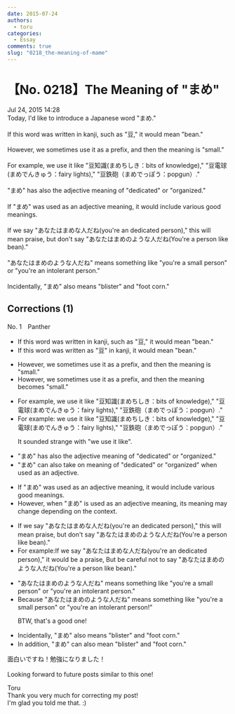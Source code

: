 ```yaml
---
date: 2015-07-24
authors:
  - toru
categories:
  - Essay
comments: true
slug: "0218_the-meaning-of-mame"
---
```


# 【No. 0218】The Meaning of "まめ"
<div class="date">Jul 24, 2015 14:28</div>
<div id="post"><div id="body_show_ori">
Today, I'd like to introduce a Japanese word "まめ."<br/><br/>If this word was written in kanji, such as "豆," it would mean "bean."<br/><br/>However, we sometimes use it as a prefix, and then the meaning is "small."<br/><br/>For example, we use it like "豆知識(まめちしき：bits of knowledge)," "豆電球(まめでんきゅう：fairy lights)," "豆鉄砲（まめでっぽう：popgun）."<br/><br/>"まめ" has also the adjective meaning of "dedicated" or "organized."<br/><br/>If "まめ" was used as an adjective meaning, it would include various good meanings.<br/><br/>If we say "あなたはまめな人だね(you're an dedicated person)," this will mean praise, but don't say "あなたはまめのような人だね(You're a person like bean)."<br/><br/>"あなたはまめのような人だね" means something like "you're a small person" or "you're an intolerant person."<br/><br/>Incidentally, "まめ" also means "blister" and "foot corn."
</div></div>

<!-- more -->


## Corrections (1)
<div id="block"><div class="first_name"> No. 1　<span class="just_name">Panther</span></div><div id="block2">
<ul class="correction_field">
<li class="incorrect">If this word was written in kanji, such as "豆," it would mean "bean."</li>
<li class="corrected correct">
If this word was written<span class="f_blue"> as "豆" in kanji</span>, it would mean "bean."
</li>
</ul>
<ul class="correction_field">
<li class="incorrect">However, we sometimes use it as a prefix, and then the meaning is "small."</li>
<li class="corrected correct">
However, we sometimes use it as a prefix, <span class="sline">and </span>then the meaning <span class="f_blue">becomes</span> "small."
</li>
</ul>
<ul class="correction_field">
<li class="incorrect">For example, we use it like "豆知識(まめちしき：bits of knowledge)," "豆電球(まめでんきゅう：fairy lights)," "豆鉄砲（まめでっぽう：popgun）."</li>
<li class="corrected correct">
For example<span class="f_blue">:</span> <span class="sline">we use it like</span> "豆知識(まめちしき：bits of knowledge)," "豆電球(まめでんきゅう：fairy lights)," "豆鉄砲（まめでっぽう：popgun）."
<p class="correction_comment">It sounded strange with "we use it like".</p>
</li>
</ul>
<ul class="correction_field">
<li class="incorrect">"まめ" has also the adjective meaning of "dedicated" or "organized."</li>
<li class="corrected correct">
"まめ" <span class="f_blue">can </span>also <span class="f_blue">take on</span> meaning of "dedicated" or "organized" <span class="f_blue">when used as an adjective.</span>
</li>
</ul>
<ul class="correction_field">
<li class="incorrect">If "まめ" was used as an adjective meaning, it would include various good meanings.</li>
<li class="corrected correct">
<span class="f_blue">However, when </span>"まめ" <span class="f_blue">is </span>used as an adjective <span class="sline">meaning</span>, <span class="f_blue">its meaning may change depending on the context.</span>
</li>
</ul>
<ul class="correction_field">
<li class="incorrect">If we say "あなたはまめな人だね(you're an dedicated person)," this will mean praise, but don't say "あなたはまめのような人だね(You're a person like bean)."</li>
<li class="corrected correct">
<span class="f_blue">For example:</span>If we say "あなたはまめな人だね(you're an dedicated person)," <span class="f_blue">it would be a</span> praise, <span class="f_blue">B</span>ut<span class="f_blue"> be careful not to </span>say "あなたはまめのような人だね(You're a person like bean)."
</li>
</ul>
<ul class="correction_field">
<li class="incorrect">"あなたはまめのような人だね" means something like "you're a small person" or "you're an intolerant person."</li>
<li class="corrected correct">
Because "あなたはまめのような人だね" means <span class="sline">something like</span> "you're a small person" or "you're an intolerant person!"
<p class="correction_comment">BTW, that's a good one!</p>
</li>
</ul>
<ul class="correction_field">
<li class="incorrect">Incidentally, "まめ" also means "blister" and "foot corn."</li>
<li class="corrected correct">
<span class="f_blue">In addition</span>, "まめ" <span class="f_blue">can </span>also mean "blister" and "foot corn."
</li>
</ul>
<p class="comment_small">
 面白いですね！勉強になりました！
 <br/>
 <br/>
 Looking forward to future posts similar to this one!
</p>

</div><div class="name"><span class="just_name">Toru</span><br>
Thank you very much for correcting my post!<br/>I'm glad you told me that. :)
</div>
</div>
